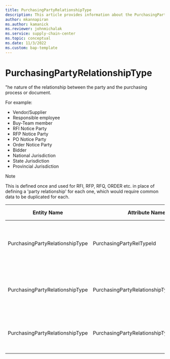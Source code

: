 ```yaml
---
title: PurchasingPartyRelationshipType
description: This article provides information about the PurchasingPartyRelationshipType entity.
author: mkannapiran
ms.author: kamanick
ms.reviewer: johnmichalak
ms.service: supply-chain-center
ms.topic: conceptual
ms.date: 11/3/2022
ms.custom: bap-template
---
```


# PurchasingPartyRelationshipType

"he nature of the relationship between the party and the purchasing process or document.

For example:

- Vendor/Supplier
- Responsible employee
- Buy-Team member
- RFI Notice Party
- RFP Notice Party
- PO Notice Party
- Order Notice Party
- Bidder
- National Jurisdiction
- State Jurisdiction
- Provincial Jurisdiction

>[!Note]
> This is defined once and used for RFI, RFP, RFQ, ORDER etc. in place of defining a 'party relationship' for each one, which would require common data to be duplicated for each.

| **Entity Name** | **Attribute Name** | **IsPrimaryKey** | **Data Type** | **Data Length** | **Description** |
| --- | --- | --- | --- | --- | --- |
| PurchasingPartyRelationshipType | PurchasingPartyRelTypeId | yes | string | 36 | The unique identifier of a Purchasing Party Relationship Type. |
| PurchasingPartyRelationshipType | PurchasingPartyRelationshipTypeDescription | no | string | 512 | The description of a Purchasing Party Relationship Type. |
| PurchasingPartyRelationshipType | PurchasingPartyRelationshipTypeName | no | string | 128 | The name of a Purchasing Party Relationship Type.. |
